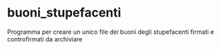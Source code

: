 # buoni_stupefacenti
Programma per creare un unico file dei buoni degli stupefacenti firmati e controfirmati da archiviare
